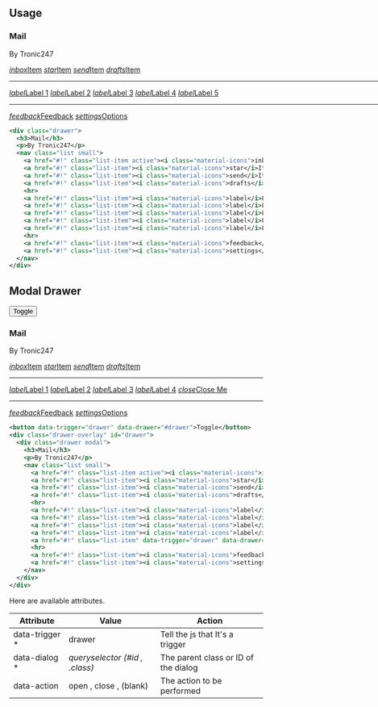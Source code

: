 ## Usage

<div class="p-4 m-1 background-light-grey">
  <div class="drawer" style="width: 40vh;margin: auto;border-right: none;">
    <h3>Mail</h3>
      <p>By Tronic247</p>
      <nav class="list small">
        <a href="#!" class="list-item active"><i class="material-icons">inbox</i>Item</a>
        <a href="#!" class="list-item"><i class="material-icons">star</i>Item</a>
        <a href="#!" class="list-item"><i class="material-icons">send</i>Item</a>
        <a href="#!" class="list-item"><i class="material-icons">drafts</i>Item</a>
        <hr>
        <a href="#!" class="list-item"><i class="material-icons">label</i>Label 1</a>
        <a href="#!" class="list-item"><i class="material-icons">label</i>Label 2</a>
        <a href="#!" class="list-item"><i class="material-icons">label</i>Label 3</a>
        <a href="#!" class="list-item"><i class="material-icons">label</i>Label 4</a>
        <a href="#!" class="list-item"><i class="material-icons">label</i>Label 5</a>
        <hr>
        <a href="#!" class="list-item"><i class="material-icons">feedback</i>Feedback</a>
        <a href="#!" class="list-item"><i class="material-icons">settings</i>Options</a>
      </nav>
    </div>
</div>

```xml
<div class="drawer">
  <h3>Mail</h3>
  <p>By Tronic247</p>
  <nav class="list small">
    <a href="#!" class="list-item active"><i class="material-icons">inbox</i>Item</a>
    <a href="#!" class="list-item"><i class="material-icons">star</i>Item</a>
    <a href="#!" class="list-item"><i class="material-icons">send</i>Item</a>
    <a href="#!" class="list-item"><i class="material-icons">drafts</i>Item</a>
    <hr>
    <a href="#!" class="list-item"><i class="material-icons">label</i>Label 1</a>
    <a href="#!" class="list-item"><i class="material-icons">label</i>Label 2</a>
    <a href="#!" class="list-item"><i class="material-icons">label</i>Label 3</a>
    <a href="#!" class="list-item"><i class="material-icons">label</i>Label 4</a>
    <a href="#!" class="list-item"><i class="material-icons">label</i>Label 5</a>
    <hr>
    <a href="#!" class="list-item"><i class="material-icons">feedback</i>Feedback</a>
    <a href="#!" class="list-item"><i class="material-icons">settings</i>Options</a>
  </nav>
</div>
```

## Modal Drawer

<div class="p-4 m-1 background-light-grey">
  <button data-trigger="drawer" data-drawer="#drawer">Toggle</button>
  <div class="drawer-overlay" id="drawer" style="z-index: 9999999;">
      <div class="drawer modal">
        <h3>Mail</h3>
        <p>By Tronic247</p>
        <nav class="list small">
          <a href="#!" class="list-item active"><i class="material-icons">inbox</i>Item</a>
          <a href="#!" class="list-item"><i class="material-icons">star</i>Item</a>
          <a href="#!" class="list-item"><i class="material-icons">send</i>Item</a>
          <a href="#!" class="list-item"><i class="material-icons">drafts</i>Item</a>
          <hr>
          <a href="#!" class="list-item"><i class="material-icons">label</i>Label 1</a>
          <a href="#!" class="list-item"><i class="material-icons">label</i>Label 2</a>
          <a href="#!" class="list-item"><i class="material-icons">label</i>Label 3</a>
          <a href="#!" class="list-item"><i class="material-icons">label</i>Label 4</a>
          <a href="#!" class="list-item" data-trigger="drawer" data-drawer="#drawer"><i class="material-icons">close</i>Close Me</a>
          <hr>
          <a href="#!" class="list-item"><i class="material-icons">feedback</i>Feedback</a>
          <a href="#!" class="list-item"><i class="material-icons">settings</i>Options</a>
        </nav>
      </div>
    </div>
</div>

```xml
<button data-trigger="drawer" data-drawer="#drawer">Toggle</button>
<div class="drawer-overlay" id="drawer">
  <div class="drawer modal">
    <h3>Mail</h3>
    <p>By Tronic247</p>
    <nav class="list small">
      <a href="#!" class="list-item active"><i class="material-icons">inbox</i>Item</a>
      <a href="#!" class="list-item"><i class="material-icons">star</i>Item</a>
      <a href="#!" class="list-item"><i class="material-icons">send</i>Item</a>
      <a href="#!" class="list-item"><i class="material-icons">drafts</i>Item</a>
      <hr>
      <a href="#!" class="list-item"><i class="material-icons">label</i>Label 1</a>
      <a href="#!" class="list-item"><i class="material-icons">label</i>Label 2</a>
      <a href="#!" class="list-item"><i class="material-icons">label</i>Label 3</a>
      <a href="#!" class="list-item"><i class="material-icons">label</i>Label 4</a>
      <a href="#!" class="list-item" data-trigger="drawer" data-drawer="#drawer"><i class="material-icons">close</i>Close Me</a>
      <hr>
      <a href="#!" class="list-item"><i class="material-icons">feedback</i>Feedback</a>
      <a href="#!" class="list-item"><i class="material-icons">settings</i>Options</a>
    </nav>
  </div>
</div>
```

Here are available attributes.
<div class="table-container">
  <table>
    <thead>
      <th>Attribute</th>
      <th>Value</th>
      <th>Action</th>
    </thead>
    <tbody>
      <tr>
        <td>data-trigger *</td>
        <td>drawer</td>
        <td>Tell the js that It's a trigger</td>
      </tr>
      <tr>
        <td>data-dialog *</td>
        <td><i>queryselector (#id , .class)</i></td>
        <td>The parent class or ID of the dialog</td>
      </tr>
      <tr>
        <td>data-action</td>
        <td>open , close , (blank)</td>
        <td>The action to be performed</td>
      </tr>
    </tbody>
  </table>
</div>